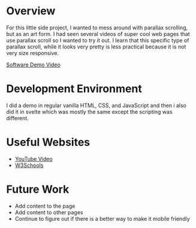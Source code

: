 # Overview

For this little side project, I wanted to mess around with parallax scrolling, but as an art form. I had seen several videos of super cool web pages that use parallax scroll so I wanted to try it out. I learn that this specific type of parallax scroll, while it looks very pretty is less practical because it is not very size responsive.

[Software Demo Video](https://www.youtube.com/watch?v=yi_58XVaORU&ab_channel=lisaCourtright)

# Development Environment

I did a demo in regular vanilla HTML, CSS, and JavaScript and then i also did it in svelte which was mostly the same except the scripting was different.

# Useful Websites

- [YouTube Video](https://www.youtube.com/watch?v=kmM6mqvnxcs&t=502s&ab_channel=Codehal)
- [W3Schools](https://www.w3schools.com/howto/howto_css_parallax.asp)

# Future Work

- Add content to the page
- Add content to other pages
- Continue to figure out if there is a better way to make it mobile friendly
